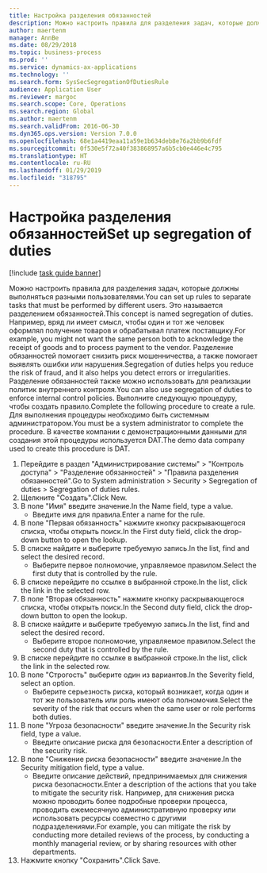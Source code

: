 ```yaml
---
title: Настройка разделения обязанностей
description: Можно настроить правила для разделения задач, которые должны выполняться разными пользователями.
author: maertenm
manager: AnnBe
ms.date: 08/29/2018
ms.topic: business-process
ms.prod: ''
ms.service: dynamics-ax-applications
ms.technology: ''
ms.search.form: SysSecSegregationOfDutiesRule
audience: Application User
ms.reviewer: margoc
ms.search.scope: Core, Operations
ms.search.region: Global
ms.author: maertenm
ms.search.validFrom: 2016-06-30
ms.dyn365.ops.version: Version 7.0.0
ms.openlocfilehash: 68e1a4419eaa11a59e1b634deb8e76a2bb9b6fdf
ms.sourcegitcommit: 0f530e5f72a40f383868957a6b5cb0e446e4c795
ms.translationtype: HT
ms.contentlocale: ru-RU
ms.lasthandoff: 01/29/2019
ms.locfileid: "318795"
---
```

# <a name="set-up-segregation-of-duties"></a><span data-ttu-id="0a423-103">Настройка разделения обязанностей</span><span class="sxs-lookup"><span data-stu-id="0a423-103">Set up segregation of duties</span></span>

[!include [task guide banner](../../includes/task-guide-banner.md)]

<span data-ttu-id="0a423-104">Можно настроить правила для разделения задач, которые должны выполняться разными пользователями.</span><span class="sxs-lookup"><span data-stu-id="0a423-104">You can set up rules to separate tasks that must be performed by different users.</span></span> <span data-ttu-id="0a423-105">Это называется разделением обязанностей.</span><span class="sxs-lookup"><span data-stu-id="0a423-105">This concept is named segregation of duties.</span></span> <span data-ttu-id="0a423-106">Например, вряд ли имеет смысл, чтобы один и тот же человек оформлял получение товаров и обрабатывал платеж поставщику.</span><span class="sxs-lookup"><span data-stu-id="0a423-106">For example, you might not want the same person both to acknowledge the receipt of goods and to process payment to the vendor.</span></span> <span data-ttu-id="0a423-107">Разделение обязанностей помогает снизить риск мошенничества, а также помогает выявлять ошибки или нарушения.</span><span class="sxs-lookup"><span data-stu-id="0a423-107">Segregation of duties helps you reduce the risk of fraud, and it also helps you detect errors or irregularities.</span></span> <span data-ttu-id="0a423-108">Разделение обязанностей также можно использовать для реализации политик внутреннего контроля.</span><span class="sxs-lookup"><span data-stu-id="0a423-108">You can also use segregation of duties to enforce internal control policies.</span></span> <span data-ttu-id="0a423-109">Выполните следующую процедуру, чтобы создать правило.</span><span class="sxs-lookup"><span data-stu-id="0a423-109">Complete the following procedure to create a rule.</span></span> <span data-ttu-id="0a423-110">Для выполнения процедуры необходимо быть системным администратором.</span><span class="sxs-lookup"><span data-stu-id="0a423-110">You must be a system administrator to complete the procedure.</span></span> <span data-ttu-id="0a423-111">В качестве компании с демонстрационными данными для создания этой процедуры используется DAT.</span><span class="sxs-lookup"><span data-stu-id="0a423-111">The demo data company used to create this procedure is DAT.</span></span> 

1. <span data-ttu-id="0a423-112">Перейдите в раздел "Администрирование системы" > "Контроль доступа" > "Разделение обязанностей" > "Правила разделения обязанностей".</span><span class="sxs-lookup"><span data-stu-id="0a423-112">Go to System administration > Security > Segregation of duties > Segregation of duties rules.</span></span>
2. <span data-ttu-id="0a423-113">Щелкните "Создать".</span><span class="sxs-lookup"><span data-stu-id="0a423-113">Click New.</span></span>
3. <span data-ttu-id="0a423-114">В поле "Имя" введите значение.</span><span class="sxs-lookup"><span data-stu-id="0a423-114">In the Name field, type a value.</span></span>
    * <span data-ttu-id="0a423-115">Введите имя для правила.</span><span class="sxs-lookup"><span data-stu-id="0a423-115">Enter a name for the rule.</span></span>  
4. <span data-ttu-id="0a423-116">В поле "Первая обязанность" нажмите кнопку раскрывающегося списка, чтобы открыть поиск.</span><span class="sxs-lookup"><span data-stu-id="0a423-116">In the First duty field, click the drop-down button to open the lookup.</span></span>
5. <span data-ttu-id="0a423-117">В списке найдите и выберите требуемую запись.</span><span class="sxs-lookup"><span data-stu-id="0a423-117">In the list, find and select the desired record.</span></span>
    * <span data-ttu-id="0a423-118">Выберите первое полномочие, управляемое правилом.</span><span class="sxs-lookup"><span data-stu-id="0a423-118">Select the first duty that is controlled by the rule.</span></span>  
6. <span data-ttu-id="0a423-119">В списке перейдите по ссылке в выбранной строке.</span><span class="sxs-lookup"><span data-stu-id="0a423-119">In the list, click the link in the selected row.</span></span>
7. <span data-ttu-id="0a423-120">В поле "Вторая обязанность" нажмите кнопку раскрывающегося списка, чтобы открыть поиск.</span><span class="sxs-lookup"><span data-stu-id="0a423-120">In the Second duty field, click the drop-down button to open the lookup.</span></span>
8. <span data-ttu-id="0a423-121">В списке найдите и выберите требуемую запись.</span><span class="sxs-lookup"><span data-stu-id="0a423-121">In the list, find and select the desired record.</span></span>
    * <span data-ttu-id="0a423-122">Выберите второе полномочие, управляемое правилом.</span><span class="sxs-lookup"><span data-stu-id="0a423-122">Select the second duty that is controlled by the rule.</span></span>  
9. <span data-ttu-id="0a423-123">В списке перейдите по ссылке в выбранной строке.</span><span class="sxs-lookup"><span data-stu-id="0a423-123">In the list, click the link in the selected row.</span></span>
10. <span data-ttu-id="0a423-124">В поле "Строгость" выберите один из вариантов.</span><span class="sxs-lookup"><span data-stu-id="0a423-124">In the Severity field, select an option.</span></span>
    * <span data-ttu-id="0a423-125">Выберите серьезность риска, который возникает, когда один и тот же пользователь или роль имеют оба полномочия.</span><span class="sxs-lookup"><span data-stu-id="0a423-125">Select the severity of the risk that occurs when the same user or role performs both duties.</span></span>  
11. <span data-ttu-id="0a423-126">В поле "Угроза безопасности" введите значение.</span><span class="sxs-lookup"><span data-stu-id="0a423-126">In the Security risk field, type a value.</span></span>
    * <span data-ttu-id="0a423-127">Введите описание риска для безопасности.</span><span class="sxs-lookup"><span data-stu-id="0a423-127">Enter a description of the security risk.</span></span>  
12. <span data-ttu-id="0a423-128">В поле "Снижение риска безопасности" введите значение.</span><span class="sxs-lookup"><span data-stu-id="0a423-128">In the Security mitigation field, type a value.</span></span>
    * <span data-ttu-id="0a423-129">Введите описание действий, предпринимаемых для снижения риска безопасности.</span><span class="sxs-lookup"><span data-stu-id="0a423-129">Enter a description of the actions that you take to mitigate the security risk.</span></span> <span data-ttu-id="0a423-130">Например, для снижения риска можно проводить более подробные проверки процесса, проводить ежемесячную административную проверку или использовать ресурсы совместно с другими подразделениями.</span><span class="sxs-lookup"><span data-stu-id="0a423-130">For example, you can mitigate the risk by conducting more detailed reviews of the process, by conducting a monthly managerial review, or by sharing resources with other departments.</span></span>  
13. <span data-ttu-id="0a423-131">Нажмите кнопку "Сохранить".</span><span class="sxs-lookup"><span data-stu-id="0a423-131">Click Save.</span></span>

